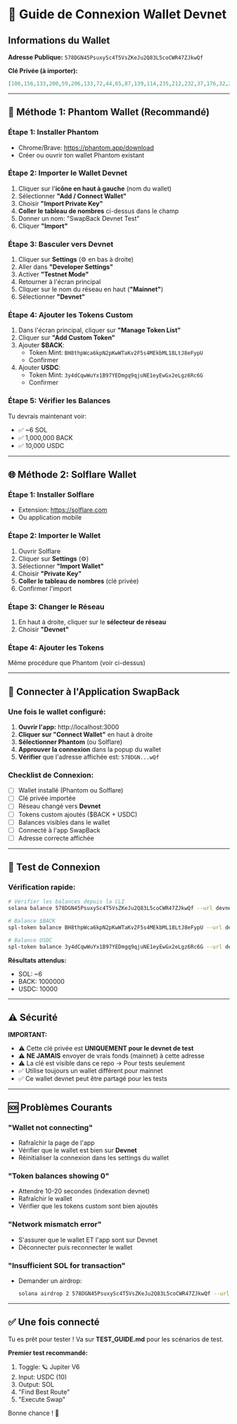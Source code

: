 # 🔑 Guide de Connexion Wallet Devnet

## Informations du Wallet

**Adresse Publique:** `578DGN45PsuxySc4T5VsZKeJu2Q83L5coCWR47ZJkwQf`

**Clé Privée (à importer):**
```json
[106,156,133,200,59,206,133,72,44,65,87,139,114,235,212,232,37,176,32,241,141,11,159,53,238,113,230,51,45,252,237,184,61,0,98,247,102,242,220,30,191,61,203,144,200,142,66,3,52,251,235,27,250,154,222,152,77,118,254,185,26,68,1]
```

---

## 🦊 Méthode 1: Phantom Wallet (Recommandé)

### Étape 1: Installer Phantom
- Chrome/Brave: https://phantom.app/download
- Créer ou ouvrir ton wallet Phantom existant

### Étape 2: Importer le Wallet Devnet
1. Cliquer sur l'**icône en haut à gauche** (nom du wallet)
2. Sélectionner **"Add / Connect Wallet"**
3. Choisir **"Import Private Key"**
4. **Coller le tableau de nombres** ci-dessus dans le champ
5. Donner un nom: "SwapBack Devnet Test"
6. Cliquer **"Import"**

### Étape 3: Basculer vers Devnet
1. Cliquer sur **Settings** (⚙️ en bas à droite)
2. Aller dans **"Developer Settings"**
3. Activer **"Testnet Mode"**
4. Retourner à l'écran principal
5. Cliquer sur le nom du réseau en haut (**"Mainnet"**)
6. Sélectionner **"Devnet"**

### Étape 4: Ajouter les Tokens Custom
1. Dans l'écran principal, cliquer sur **"Manage Token List"**
2. Cliquer sur **"Add Custom Token"**
3. Ajouter **$BACK**:
   - Token Mint: `BH8thpWca6kpN2pKwWTaKv2F5s4MEkbML18LtJ8eFypU`
   - Confirmer
4. Ajouter **USDC**:
   - Token Mint: `3y4dCqwWuYx1B97YEDmgq9qjuNE1eyEwGx2eLgz6Rc6G`
   - Confirmer

### Étape 5: Vérifier les Balances
Tu devrais maintenant voir:
- ✅ ~6 SOL
- ✅ 1,000,000 BACK
- ✅ 10,000 USDC

---

## 🌐 Méthode 2: Solflare Wallet

### Étape 1: Installer Solflare
- Extension: https://solflare.com
- Ou application mobile

### Étape 2: Importer le Wallet
1. Ouvrir Solflare
2. Cliquer sur **Settings** (⚙️)
3. Sélectionner **"Import Wallet"**
4. Choisir **"Private Key"**
5. **Coller le tableau de nombres** (clé privée)
6. Confirmer l'import

### Étape 3: Changer le Réseau
1. En haut à droite, cliquer sur le **sélecteur de réseau**
2. Choisir **"Devnet"**

### Étape 4: Ajouter les Tokens
Même procédure que Phantom (voir ci-dessus)

---

## 🔗 Connecter à l'Application SwapBack

### Une fois le wallet configuré:

1. **Ouvrir l'app:** http://localhost:3000
2. **Cliquer sur "Connect Wallet"** en haut à droite
3. **Sélectionner Phantom** (ou Solflare)
4. **Approuver la connexion** dans la popup du wallet
5. **Vérifier** que l'adresse affichée est: `578DGN...wQf`

### Checklist de Connexion:
- [ ] Wallet installé (Phantom ou Solflare)
- [ ] Clé privée importée
- [ ] Réseau changé vers **Devnet**
- [ ] Tokens custom ajoutés ($BACK + USDC)
- [ ] Balances visibles dans le wallet
- [ ] Connecté à l'app SwapBack
- [ ] Adresse correcte affichée

---

## 🧪 Test de Connexion

### Vérification rapide:
```bash
# Vérifier les balances depuis la CLI
solana balance 578DGN45PsuxySc4T5VsZKeJu2Q83L5coCWR47ZJkwQf --url devnet

# Balance $BACK
spl-token balance BH8thpWca6kpN2pKwWTaKv2F5s4MEkbML18LtJ8eFypU --url devnet

# Balance USDC
spl-token balance 3y4dCqwWuYx1B97YEDmgq9qjuNE1eyEwGx2eLgz6Rc6G --url devnet
```

**Résultats attendus:**
- SOL: ~6
- BACK: 1000000
- USDC: 10000

---

## ⚠️ Sécurité

**IMPORTANT:**
- ⚠️ Cette clé privée est **UNIQUEMENT pour le devnet de test**
- ⚠️ **NE JAMAIS** envoyer de vrais fonds (mainnet) à cette adresse
- ⚠️ La clé est visible dans ce repo → Pour tests seulement
- ✅ Utilise toujours un wallet différent pour mainnet
- ✅ Ce wallet devnet peut être partagé pour les tests

---

## 🆘 Problèmes Courants

### "Wallet not connecting"
- Rafraîchir la page de l'app
- Vérifier que le wallet est bien sur **Devnet**
- Réinitialiser la connexion dans les settings du wallet

### "Token balances showing 0"
- Attendre 10-20 secondes (indexation devnet)
- Rafraîchir le wallet
- Vérifier que les tokens custom sont bien ajoutés

### "Network mismatch error"
- S'assurer que le wallet ET l'app sont sur Devnet
- Déconnecter puis reconnecter le wallet

### "Insufficient SOL for transaction"
- Demander un airdrop:
  ```bash
  solana airdrop 2 578DGN45PsuxySc4T5VsZKeJu2Q83L5coCWR47ZJkwQf --url devnet
  ```

---

## ✅ Une fois connecté

Tu es prêt pour tester ! Va sur **TEST_GUIDE.md** pour les scénarios de test.

**Premier test recommandé:**
1. Toggle: 🪐 Jupiter V6
2. Input: USDC (10)
3. Output: SOL
4. "Find Best Route"
5. "Execute Swap"

Bonne chance ! 🚀
